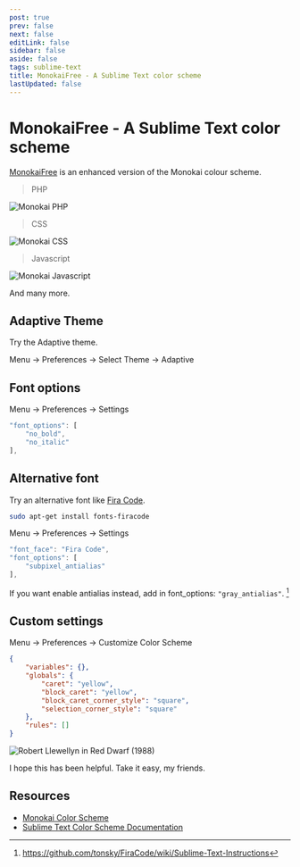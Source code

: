 ```yaml
---
post: true
prev: false
next: false
editLink: false
sidebar: false
aside: false
tags: sublime-text
title: MonokaiFree - A Sublime Text color scheme
lastUpdated: false
---
```


# MonokaiFree - A Sublime Text color scheme

[MonokaiFree](https://packagecontrol.io/packages/MonokaiFree) is an enhanced version of the Monokai colour scheme.

> PHP

![Monokai PHP](/assets/images/monokai-php.webp)

> CSS

![Monokai CSS](/assets/images/monokai-css.webp)

> Javascript

![Monokai Javascript](/assets/images/monokai-javascript.webp)

And many more.

## Adaptive Theme

Try the Adaptive theme.

Menu → Preferences → Select Theme → Adaptive

## Font options

Menu → Preferences → Settings

```js
"font_options": [
    "no_bold",
    "no_italic"
],
```

## Alternative font

Try an alternative font like [Fira Code](https://github.com/tonsky/FiraCode).

```bash
sudo apt-get install fonts-firacode
```

Menu → Preferences → Settings

```js
"font_face": "Fira Code",
"font_options": [
    "subpixel_antialias"
],
```

If you want enable antialias instead, add in font_options: `"gray_antialias"`. [^1]

## Custom settings

Menu → Preferences → Customize Color Scheme

```json
{
    "variables": {},
    "globals": {
        "caret": "yellow",
        "block_caret": "yellow",
        "block_caret_corner_style": "square",
        "selection_corner_style": "square"
    },
    "rules": []
}
```

![Robert Llewellyn in Red Dwarf (1988)](/assets/images/red-dwarf-kryten.webp)

I hope this has been helpful.  Take it easy, my friends.

## Resources

* [Monokai Color Scheme](https://packagecontrol.io/packages/MonokaiFree)
* [Sublime Text Color Scheme Documentation](https://www.sublimetext.com/docs/color_schemes.html)

[^1]:
    https://github.com/tonsky/FiraCode/wiki/Sublime-Text-Instructions
